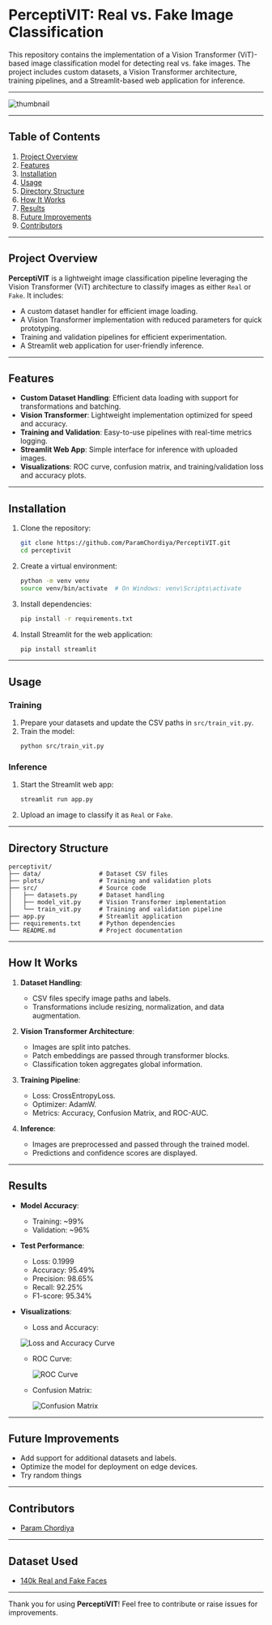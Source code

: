 # PerceptiVIT: Real vs. Fake Image Classification

This repository contains the implementation of a Vision Transformer (ViT)-based image classification model for detecting real vs. fake images. The project includes custom datasets, a Vision Transformer architecture, training pipelines, and a Streamlit-based web application for inference.

---

![thumbnail](image.jpeg)

---

## Table of Contents

1. [Project Overview](#project-overview)
2. [Features](#features)
3. [Installation](#installation)
4. [Usage](#usage)
5. [Directory Structure](#directory-structure)
6. [How It Works](#how-it-works)
7. [Results](#results)
8. [Future Improvements](#future-improvements)
9. [Contributors](#contributors)

---

## Project Overview

**PerceptiVIT** is a lightweight image classification pipeline leveraging the Vision Transformer (ViT) architecture to classify images as either `Real` or `Fake`. It includes:

- A custom dataset handler for efficient image loading.
- A Vision Transformer implementation with reduced parameters for quick prototyping.
- Training and validation pipelines for efficient experimentation.
- A Streamlit web application for user-friendly inference.

---

## Features

- **Custom Dataset Handling**: Efficient data loading with support for transformations and batching.
- **Vision Transformer**: Lightweight implementation optimized for speed and accuracy.
- **Training and Validation**: Easy-to-use pipelines with real-time metrics logging.
- **Streamlit Web App**: Simple interface for inference with uploaded images.
- **Visualizations**: ROC curve, confusion matrix, and training/validation loss and accuracy plots.

---

## Installation

1. Clone the repository:
   ```bash
   git clone https://github.com/ParamChordiya/PerceptiVIT.git
   cd perceptivit
   ```

2. Create a virtual environment:
   ```bash
   python -m venv venv
   source venv/bin/activate  # On Windows: venv\Scripts\activate
   ```

3. Install dependencies:
   ```bash
   pip install -r requirements.txt
   ```

4. Install Streamlit for the web application:
   ```bash
   pip install streamlit
   ```

---

## Usage

### Training

1. Prepare your datasets and update the CSV paths in `src/train_vit.py`.
2. Train the model:
   ```bash
   python src/train_vit.py
   ```

### Inference

1. Start the Streamlit web app:
   ```bash
   streamlit run app.py
   ```
2. Upload an image to classify it as `Real` or `Fake`.

---

## Directory Structure

```
perceptivit/
├── data/                # Dataset CSV files
├── plots/               # Training and validation plots
├── src/                 # Source code
│   ├── datasets.py      # Dataset handling
│   ├── model_vit.py     # Vision Transformer implementation
│   └── train_vit.py     # Training and validation pipeline
├── app.py               # Streamlit application
├── requirements.txt     # Python dependencies
└── README.md            # Project documentation
```

---

## How It Works

1. **Dataset Handling**:
   - CSV files specify image paths and labels.
   - Transformations include resizing, normalization, and data augmentation.

2. **Vision Transformer Architecture**:
   - Images are split into patches.
   - Patch embeddings are passed through transformer blocks.
   - Classification token aggregates global information.

3. **Training Pipeline**:
   - Loss: CrossEntropyLoss.
   - Optimizer: AdamW.
   - Metrics: Accuracy, Confusion Matrix, and ROC-AUC.

4. **Inference**:
   - Images are preprocessed and passed through the trained model.
   - Predictions and confidence scores are displayed.

---

## Results

- **Model Accuracy**:
  - Training: ~99%
  - Validation: ~96%

- **Test Performance**:
  - Loss: 0.1999
  - Accuracy: 95.49%
  - Precision: 98.65%
  - Recall: 92.25%
  - F1-score: 95.34%

- **Visualizations**:
  - Loss and Accuracy:

   ![Loss and Accuracy Curve](plots/CustomViT_curves.png)

  - ROC Curve:

    ![ROC Curve](plots/CustomViT_ROC.png)

  - Confusion Matrix:

    ![Confusion Matrix](plots/CustomViT_Confusion_Matrix.png)

---

## Future Improvements

- Add support for additional datasets and labels.
- Optimize the model for deployment on edge devices.
- Try random things

---

## Contributors

- [Param Chordiya](https://github.com/paramchordiya)

---

## Dataset Used

- [140k Real and Fake Faces](https://www.kaggle.com/datasets/xhlulu/140k-real-and-fake-faces)

---

Thank you for using **PerceptiVIT**! Feel free to contribute or raise issues for improvements.
